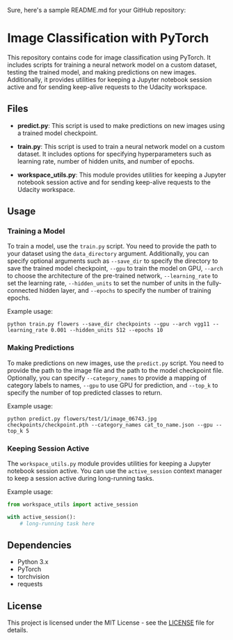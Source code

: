 Sure, here's a sample README.md for your GitHub repository:

# Image Classification with PyTorch

This repository contains code for image classification using PyTorch. It includes scripts for training a neural network model on a custom dataset, testing the trained model, and making predictions on new images. Additionally, it provides utilities for keeping a Jupyter notebook session active and for sending keep-alive requests to the Udacity workspace.

## Files

- **predict.py**: This script is used to make predictions on new images using a trained model checkpoint.

- **train.py**: This script is used to train a neural network model on a custom dataset. It includes options for specifying hyperparameters such as learning rate, number of hidden units, and number of epochs.

- **workspace_utils.py**: This module provides utilities for keeping a Jupyter notebook session active and for sending keep-alive requests to the Udacity workspace.

## Usage

### Training a Model

To train a model, use the `train.py` script. You need to provide the path to your dataset using the `data_directory` argument. Additionally, you can specify optional arguments such as `--save_dir` to specify the directory to save the trained model checkpoint, `--gpu` to train the model on GPU, `--arch` to choose the architecture of the pre-trained network, `--learning_rate` to set the learning rate, `--hidden_units` to set the number of units in the fully-connected hidden layer, and `--epochs` to specify the number of training epochs.

Example usage:
```
python train.py flowers --save_dir checkpoints --gpu --arch vgg11 --learning_rate 0.001 --hidden_units 512 --epochs 10
```

### Making Predictions

To make predictions on new images, use the `predict.py` script. You need to provide the path to the image file and the path to the model checkpoint file. Optionally, you can specify `--category_names` to provide a mapping of category labels to names, `--gpu` to use GPU for prediction, and `--top_k` to specify the number of top predicted classes to return.

Example usage:
```
python predict.py flowers/test/1/image_06743.jpg checkpoints/checkpoint.pth --category_names cat_to_name.json --gpu --top_k 5
```

### Keeping Session Active

The `workspace_utils.py` module provides utilities for keeping a Jupyter notebook session active. You can use the `active_session` context manager to keep a session active during long-running tasks.

Example usage:
```python
from workspace_utils import active_session

with active_session():
    # long-running task here
```

## Dependencies

- Python 3.x
- PyTorch
- torchvision
- requests

## License

This project is licensed under the MIT License - see the [LICENSE](LICENSE) file for details.

